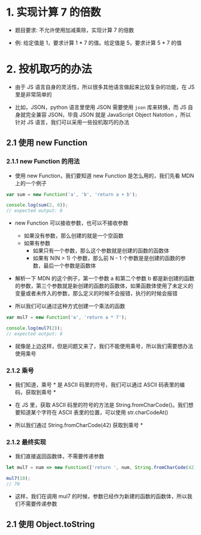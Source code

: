 # 1. 实现计算 7 的倍数

+ 题目要求: 不允许使用加减乘除，实现计算 7 的倍数

+ 例: 给定值是 1，要求计算 1 * 7 的值。给定值是 5，要求计算 5 * 7 的值

# 2. 投机取巧的办法

+ 由于 JS 语言自身的灵活性，所以很多其他语言做起来比较复杂的功能，在 JS 里是非常简单的

+ 比如，JSON，python 语言里使用 JSON 需要使用 `json` 库来转换，而 JS 自身就完全兼容 JSON，毕竟 JSON 就是 JavaScript Object Natotion ，所以针对 JS 语言，我们可以采用一些投机取巧的办法

## 2.1 使用 new Function

### 2.1.1 new Function 的用法

+ 使用 new Function，我们要知道 new Function 是怎么用的，我们先看 MDN 上的一个例子

```javascript
var sum = new Function('a', 'b', 'return a + b');

console.log(sum(2, 6));
// expected output: 8
```

+ new Function 可以接收参数，也可以不接收参数
  + 如果没有参数，那么创建的就是一个空函数
  + 如果有参数
    + 如果只有一个参数，那么这个参数就是创建的函数的函数体
    + 如果有 N(N > 1) 个参数，那么前 N - 1 个参数是是创建的函数的参数，最后一个参数是函数体

+ 解析一下 MDN 的这个例子，第一个参数 a 和第二个参数 b 都是新创建的函数的参数，第三个参数就是新创建的函数的函数体，如果函数体使用了未定义的变量或者未传入的参数，那么定义的时候不会报错，执行的时候会报错

+ 所以我们可以通过这种方式创建一个乘法的函数

```javascript
var mul7 = new Function('a', 'return a * 7');

console.log(mul7(2));
// expected output: 8
```

+ 就像是上边这样，但是问题又来了，我们不能使用乘号，所以我们需要想办法使用乘号

### 2.1.2 乘号

+ 我们知道，乘号 * 是 ASCII 码里的符号，我们可以通过 ASCII 码表里的编码，获取到乘号 *

+ 在 JS 里，获取 ASCII 码里的符号的方法是 String.fromCharCode()。我们想要知道某个字符在 ASCII 表里的位置，可以使用 str.charCodeAt()

+ 所以我们通过 String.fromCharCode(42) 获取到乘号 *

### 2.1.2 最终实现

+ 我们直接返回函数体，不需要传递参数

```javascript
let mul7 = num => new Function(['return ', num, String.fromCharCode(42), 7].join(''))();

mul7(10);
// 70
```

+ 这样，我们在调用 mul7 的时候，参数已经作为新建的函数的函数体，所以我们不需要传递参数

## 2.1 使用 Object.toString




